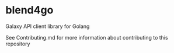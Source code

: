 # blend4go
Galaxy API client library for Golang

See Contributing.md for more information about contributing to this repository
